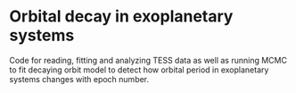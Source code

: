 # Orbital decay in exoplanetary systems
Code for reading, fitting and analyzing TESS data as well as running MCMC to fit decaying orbit model to detect how orbital period in exoplanetary systems changes with epoch number.
